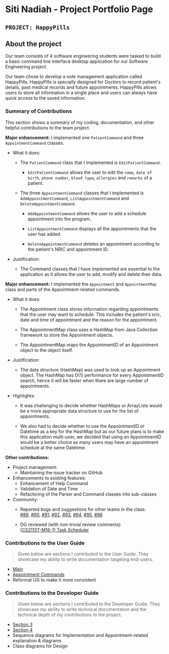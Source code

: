 # Siti Nadiah - Project Portfolio Page

## `PROJECT: HappyPills`

## About the project
Our team consists of 4 software engineering students were tasked to build a basic command line interface desktop 
application for our Software Engineering project.

Our team chose to develop a note management application called HappyPills. HappyPills is specially designed for 
Doctors to record patient's details, past medical records and future appointments. HappyPills allows users
to store all information in a single place and users can always have quick access to the saved information.

### Summary of Contributions
This section shows a summary of my coding, documentation, and other helpful contributions to the team project.

**Major enhancement:** I implemented one `PatientCommand` and three `AppointmentCommand` classes.

+ What it does:

    - The `PatientCommand` class that I implemented is `EditPatientCommand`. 
    
        - `EditPatientCommand` allows the user to edit the `name`, `date of birth`, `phone number`, `blood type`, `allergies` and `remarks` of a patient.
        
    - The three `AppointmentCommand` classes that I implemented is `AddAppointmentCommand`, `ListAppointmentCommand` and 
    `DeleteAppointmentCommand`.
    
        - `AddAppointmentCommand` allows the user to add a schedule appointment into the program.
        
        - `ListAppointmentCommand` displays all the appointments that the user has added.
        
        - `DeleteAppointmentCommand` deletes an appointment according to the patient's NRIC and appointment ID. 
        
+ Justification:

    - The Command classes that I have implemented are essential to the application as it allows the user to 
    add, modify and delete their data. 
    
**Major enhancement:** I implemented the `Appointment` and `AppointmentMap` class and parts of the Appointment-related commands.

+ What it does:
    
    - The Appointment class stores information regarding appointments that the user may want to schedule. This includes 
    the patient's nric, date and time of appointment and the reason for the appointment. 
        
    - The AppointmentMap class uses a HashMap from Java Collection framework to store the Appointment objects. 
        
    - The AppointmentMap maps the AppointmentID of an Appointment object to the object itself.   
        
+ Justification: 
    
    - The data structure (HashMap) was used to look up an Appointment object. The HashMap has O(1) performance for every AppointmentID 
        search, hence it will be faster when there are large number of appointments.
        
+ Highlights: 

    - It was challenging to decide whether HashMaps or ArrayLists would be a more appropriate data structure to use for 
    the list of appointments. 
    
    - We also had to decide whether to use the AppointmentID or Datetime as a key for the HashMap but as our future plans is to 
    make this application multi-user, we decided that using an AppointmentID would be a better choice as many users may have an 
    appointment schedule at the same Datetime.

**Other contributions:**
- Project management:
    + Maintaining the issue tracker on GitHub
- Enhancements to existing features:
    + Enhancement of Help Command
    + Validation of Date and Time
    + Refactoring of the Parser and Command classes into sub-classes
- Community:
    + Reported bugs and suggestions for other teams in the class:  
    [#89](https://github.com/AY1920S2-CS2113-T15-4/tp/issues/89),
    [#90](https://github.com/AY1920S2-CS2113-T15-4/tp/issues/90), 
    [#91](https://github.com/AY1920S2-CS2113-T15-4/tp/issues/91),
    [#92](https://github.com/AY1920S2-CS2113-T15-4/tp/issues/92),
    [#93](https://github.com/AY1920S2-CS2113-T15-4/tp/issues/93),
    [#94](https://github.com/AY1920S2-CS2113-T15-4/tp/issues/94),
    [#95](https://github.com/AY1920S2-CS2113-T15-4/tp/issues/95),
    [#96](https://github.com/AY1920S2-CS2113-T15-4/tp/issues/96)
  
    + DG reviewed (with non-trivial review comments)  
    [[CS2113T-M16-1] Task Scheduler](https://github.com/nus-cs2113-AY1920S2/tp/pull/7)
    
### Contributions to the User Guide
> Given below are sections I contributed to the User Guide. 
> They showcase my ability to write documentation targeting end-users.

+ [Main](https://github.com/AY1920S2-CS2113T-T12-2/tp/blob/master/docs/UserGuide.md)  
+ [Appointment Commands](https://github.com/AY1920S2-CS2113T-T12-2/tp/blob/master/docs/UserGuide.md#34-appointment-scheduling-commands)
+ Reformat UG to make it more consistent

### Contributions to the Developer Guide
> Given below are sections I contributed to the Developer Guide. 
> They showcase my ability to write technical documentation and the technical depth of my contributions to the project.

+ [Section 3](https://ay1920s2-cs2113t-t12-2.github.io/tp/DeveloperGuide.html#3-design)  
+ [Section 4](https://github.com/AY1920S2-CS2113T-T12-2/tp/blob/master/docs/DeveloperGuide.md#4-Implementation)  
+ Sequence diagrams for Implementation and Appointment-related explanation & diagrams
+ Class diagrams for Design
